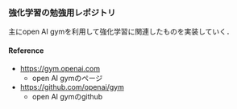 ### 強化学習の勉強用レポジトリ
主にopen AI gymを利用して強化学習に関連したものを実装していく．

#### Reference
* https://gym.openai.com
  * open AI gymのページ
* https://github.com/openai/gym
  * open AI gymのgithub

